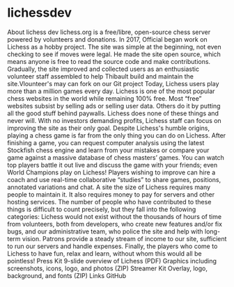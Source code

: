 # lichessdev
About lichess dev lichess.org is a free/libre, open-source chess server powered by volunteers and donations.  In 2017, Official began work on Lichess as a hobby project. The site was simple at the beginning, not even checking to see if moves were legal. He made the site open source, which means anyone is free to read the source code and make contributions. Gradually, the site improved and collected users as an enthusiastic volunteer staff assembled to help Thibault build and maintain the site.Vlounteer's may can fork on our Git project  Today, Lichess users play more than a million games every day. Lichess is one of the most popular chess websites in the world while remaining 100% free. Most “free” websites subsist by selling ads or selling user data. Others do it by putting all the good stuff behind paywalls. Lichess does none of these things and never will. With no investors demanding profits, Lichess staff can focus on improving the site as their only goal.  Despite Lichess's humble origins, playing a chess game is far from the only thing you can do on Lichess. After finishing a game, you can request computer analysis using the latest Stockfish chess engine and learn from your mistakes or compare your game against a massive database of chess masters’ games. You can watch top players battle it out live and discuss the game with your friends; even World Champions play on Lichess! Players wishing to improve can hire a coach and use real-time collaborative “studies” to share games, positions, annotated variations and chat.  A site the size of Lichess requires many people to maintain it. It also requires money to pay for servers and other hosting services. The number of people who have contributed to these things is difficult to count precisely, but they fall into the following categories:  Lichess would not exist without the thousands of hours of time from volunteers, both from developers, who create new features and/or fix bugs, and our administrative team, who police the site and help with long-term vision. Patrons provide a steady stream of income to our site, sufficient to run our servers and handle expenses. Finally, the players who come to Lichess to have fun, relax and learn, without whom this would all be pointless! Press Kit 9-slide overview of Lichess (PDF) Graphics including screenshots, icons, logo, and photos (ZIP) Streamer Kit Overlay, logo, background, and fonts (ZIP) Links GitHub
